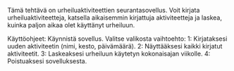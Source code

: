 Tämä tehtävä on urheiluaktiviteettien seurantasovellus. Voit kirjata urheiluaktiviteetteja, katsella aikaisemmin kirjattuja aktiviteetteja ja laskea, kuinka paljon aikaa olet käyttänyt urheiluun.

Käyttöohjeet:
Käynnistä sovellus.
Valitse valikosta vaihtoehto:
1: Kirjataksesi uuden aktiviteetin (nimi, kesto, päivämäärä).
2: Näyttääksesi kaikki kirjatut aktiviteetit.
3: Laskeaksesi urheiluun käytetyn kokonaisajan viikolle.
4: Poistuaksesi sovelluksesta.

